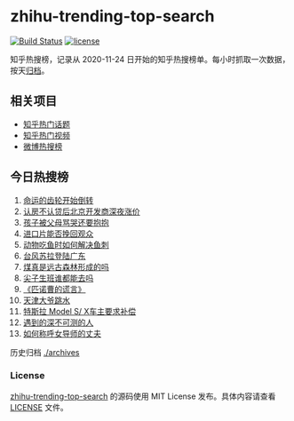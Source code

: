 # zhihu-trending-top-search

[![Build Status](https://github.com/justjavac/zhihu-trending-top-search/workflows/ci/badge.svg?branch=main)](https://github.com/justjavac/zhihu-trending-top-search/actions)
[![license](https://img.shields.io/github/license/justjavac/zhihu-trending-top-search)](https://github.com/justjavac/zhihu-trending-top-search/blob/main/LICENSE)

知乎热搜榜，记录从 2020-11-24 日开始的知乎热搜榜单。每小时抓取一次数据，按天[归档](./archives)。

## 相关项目

- [知乎热门话题](https://github.com/justjavac/zhihu-trending-hot-questions)
- [知乎热门视频](https://github.com/justjavac/zhihu-trending-hot-video)
- [微博热搜榜](https://github.com/justjavac/weibo-trending-hot-search)

## 今日热搜榜

<!-- BEGIN -->
<!-- 最后更新时间 Sun Sep 03 2023 11:07:08 GMT+0800 (China Standard Time) -->

1. [命运的齿轮开始倒转](https://www.zhihu.com/search?q=%E5%91%BD%E8%BF%90%E7%9A%84%E9%BD%BF%E8%BD%AE%E5%BC%80%E5%A7%8B%E5%80%92%E8%BD%AC)
1. [认房不认贷后北京开发商深夜涨价](https://www.zhihu.com/search?q=%E8%AE%A4%E6%88%BF%E4%B8%8D%E8%AE%A4%E8%B4%B7%E5%90%8E%E5%8C%97%E4%BA%AC%E5%BC%80%E5%8F%91%E5%95%86%E6%B7%B1%E5%A4%9C%E6%B6%A8%E4%BB%B7)
1. [孩子被父母骂哭还要抱抱](https://www.zhihu.com/search?q=%E5%AD%A9%E5%AD%90%E8%A2%AB%E7%88%B6%E6%AF%8D%E9%AA%82%E5%93%AD%E8%BF%98%E8%A6%81%E6%8A%B1%E6%8A%B1)
1. [进口片能否挽回观众](https://www.zhihu.com/search?q=%E8%BF%9B%E5%8F%A3%E7%89%87%E8%83%BD%E5%90%A6%E6%8C%BD%E5%9B%9E%E8%A7%82%E4%BC%97)
1. [动物吃鱼时如何解决鱼刺](https://www.zhihu.com/search?q=%E5%8A%A8%E7%89%A9%E5%90%83%E9%B1%BC%E6%97%B6%E5%A6%82%E4%BD%95%E8%A7%A3%E5%86%B3%E9%B1%BC%E5%88%BA)
1. [台风苏拉登陆广东](https://www.zhihu.com/search?q=%E5%8F%B0%E9%A3%8E%E8%8B%8F%E6%8B%89%E7%99%BB%E9%99%86%E5%B9%BF%E4%B8%9C)
1. [煤真是远古森林形成的吗](https://www.zhihu.com/search?q=%E7%85%A4%E7%9C%9F%E6%98%AF%E8%BF%9C%E5%8F%A4%E6%A3%AE%E6%9E%97%E5%BD%A2%E6%88%90%E7%9A%84%E5%90%97)
1. [尖子生班谁都能去吗](https://www.zhihu.com/search?q=%E5%B0%96%E5%AD%90%E7%94%9F%E7%8F%AD%E8%B0%81%E9%83%BD%E8%83%BD%E5%8E%BB%E5%90%97)
1. [《匹诺曹的谎言》](https://www.zhihu.com/search?q=%E3%80%8A%E5%8C%B9%E8%AF%BA%E6%9B%B9%E7%9A%84%E8%B0%8E%E8%A8%80%E3%80%8B)
1. [天津大爷跳水](https://www.zhihu.com/search?q=%E5%A4%A9%E6%B4%A5%E5%A4%A7%E7%88%B7%E8%B7%B3%E6%B0%B4)
1. [特斯拉 Model S/ X车主要求补偿](https://www.zhihu.com/search?q=%E7%89%B9%E6%96%AF%E6%8B%89%20Model%20S%2F%20X%E8%BD%A6%E4%B8%BB%E8%A6%81%E6%B1%82%E8%A1%A5%E5%81%BF)
1. [遇到的深不可测的人](https://www.zhihu.com/search?q=%E9%81%87%E5%88%B0%E7%9A%84%E6%B7%B1%E4%B8%8D%E5%8F%AF%E6%B5%8B%E7%9A%84%E4%BA%BA)
1. [如何称呼女导师的丈夫](https://www.zhihu.com/search?q=%E5%A6%82%E4%BD%95%E7%A7%B0%E5%91%BC%E5%A5%B3%E5%AF%BC%E5%B8%88%E7%9A%84%E4%B8%88%E5%A4%AB)

<!-- END -->

历史归档 [./archives](./archives)

### License

[zhihu-trending-top-search](https://github.com/justjavac/zhihu-trending-top-search) 的源码使用 MIT License
发布。具体内容请查看 [LICENSE](./LICENSE) 文件。
